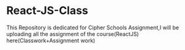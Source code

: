 # React-JS-Class
This Repository is dedicated for Cipher Schools Assignment,I will be uploading all the assignment of the course(ReactJS) here(Classwork+Assignment work)
